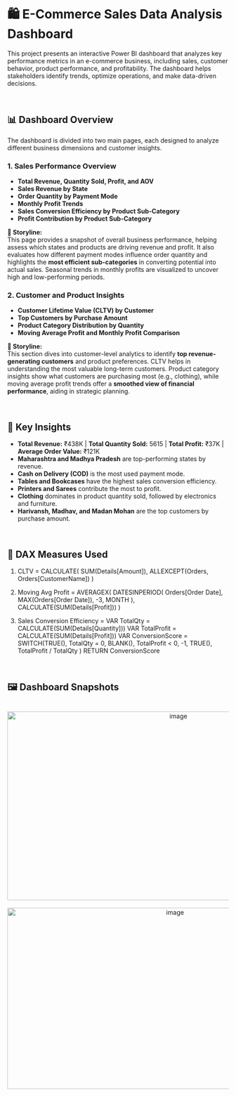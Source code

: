 # 🛍️ E-Commerce Sales Data Analysis Dashboard

This project presents an interactive Power BI dashboard that analyzes key performance metrics in an e-commerce business, including sales, customer behavior, product performance, and profitability. The dashboard helps stakeholders identify trends, optimize operations, and make data-driven decisions.

<br/>

## 📊 Dashboard Overview

The dashboard is divided into two main pages, each designed to analyze different business dimensions and customer insights.



### 1. **Sales Performance Overview**
- **Total Revenue, Quantity Sold, Profit, and AOV**
- **Sales Revenue by State**
- **Order Quantity by Payment Mode**
- **Monthly Profit Trends**
- **Sales Conversion Efficiency by Product Sub-Category**
- **Profit Contribution by Product Sub-Category**

**📖 Storyline:**  
This page provides a snapshot of overall business performance, helping assess which states and products are driving revenue and profit. It also evaluates how different payment modes influence order quantity and highlights the **most efficient sub-categories** in converting potential into actual sales. Seasonal trends in monthly profits are visualized to uncover high and low-performing periods.



### 2. **Customer and Product Insights**
- **Customer Lifetime Value (CLTV) by Customer**
- **Top Customers by Purchase Amount**
- **Product Category Distribution by Quantity**
- **Moving Average Profit and Monthly Profit Comparison**

**📖 Storyline:**  
This section dives into customer-level analytics to identify **top revenue-generating customers** and product preferences. CLTV helps in understanding the most valuable long-term customers. Product category insights show what customers are purchasing most (e.g., clothing), while moving average profit trends offer a **smoothed view of financial performance**, aiding in strategic planning.

<br/>

## 📌 Key Insights

- **Total Revenue:** ₹438K | **Total Quantity Sold:** 5615 | **Total Profit:** ₹37K | **Average Order Value:** ₹121K
- **Maharashtra and Madhya Pradesh** are top-performing states by revenue.
- **Cash on Delivery (COD)** is the most used payment mode.
- **Tables and Bookcases** have the highest sales conversion efficiency.
- **Printers and Sarees** contribute the most to profit.
- **Clothing** dominates in product quantity sold, followed by electronics and furniture.
- **Harivansh, Madhav, and Madan Mohan** are the top customers by purchase amount.

<br/>

## 🧮 DAX Measures Used 





1. CLTV = 
CALCULATE(
    SUM(Details[Amount]),
    ALLEXCEPT(Orders, Orders[CustomerName])
)



2. Moving Avg Profit = 
AVERAGEX(
    DATESINPERIOD(
        Orders[Order Date], 
        MAX(Orders[Order Date]), 
        -3, 
        MONTH
    ),
    CALCULATE(SUM(Details[Profit]))
)


3. Sales Conversion Efficiency = 
VAR TotalQty = CALCULATE(SUM(Details[Quantity]))
VAR TotalProfit = CALCULATE(SUM(Details[Profit]))
VAR ConversionScore = 
    SWITCH(TRUE(),
        TotalQty = 0, BLANK(), 
        TotalProfit < 0, -1,
        TRUE(), TotalProfit / TotalQty
    )
RETURN ConversionScore

<br/>

## 🖼️ Dashboard Snapshots

<br/>

<div align="center">
<img width="763" height="430" alt="image" src="https://github.com/user-attachments/assets/23a8341f-faac-4c94-b8d2-946bd09f168d" />


</div>
<br/>

<div align="center">
<img width="748" height="413" alt="image" src="https://github.com/user-attachments/assets/d0665487-6b03-4d15-b867-d0e2f4ba55aa" />

</div>




